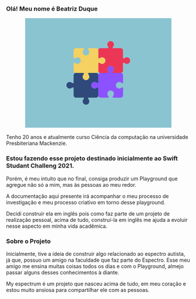 ### Olá! Meu nome é Beatriz Duque

<p align="center">
  <img src="https://github.com/biaduque/myEspectrum/blob/main/Scenes/Identidade%20visual/cover.png">
</p>

Tenho 20 anos e atualmente curso Ciência da computação na universidade Presbiteriana Mackenzie.

### Estou fazendo esse projeto destinado inicialmente ao Swift Studant Challeng 2021.

Porém, é meu intuito que no final, consiga produzir um Playground que agregue não só a mim, mas às pessoas ao meu redor. 

A documentação aqui presente irá acompanhar o meu processo de investigação e meu processo criativo em torno desse playground. 

Decidi construir ela em inglês pois como faz parte de um projeto de realização pessoal, acima de tudo, construí-la em inglês me ajuda a evoluir nesse aspecto em minha vida acadêmica. 

### Sobre o Projeto

Inicialmente, tive a ideia de construir algo relacionado ao espectro autista, já que, possuo um amigo na faculdade que faz parte do Espectro. Esse meu amigo me ensina muitas coisas todos os dias e com o Playground, almejo passar alguns desses conhecimentos à diante. 

My espectrum é um projeto que nasceu acima de tudo, em meu coração e estou muito ansiosa para compartilhar ele com as pessoas.

